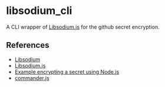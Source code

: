 # libsodium_cli

A CLI wrapper of [Libsodium.js](https://github.com/jedisct1/libsodium.js) for the github secret encryption.

## References

- [Libsodium](https://libsodium.gitbook.io/doc/)
- [Libsodium.js](https://github.com/jedisct1/libsodium.js)
- [Example encrypting a secret using Node.js](https://docs.github.com/en/rest/guides/encrypting-secrets-for-the-rest-api?apiVersion=2022-11-28#example-encrypting-a-secret-using-nodejs)
- [commander.js](https://github.com/tj/commander.js)
